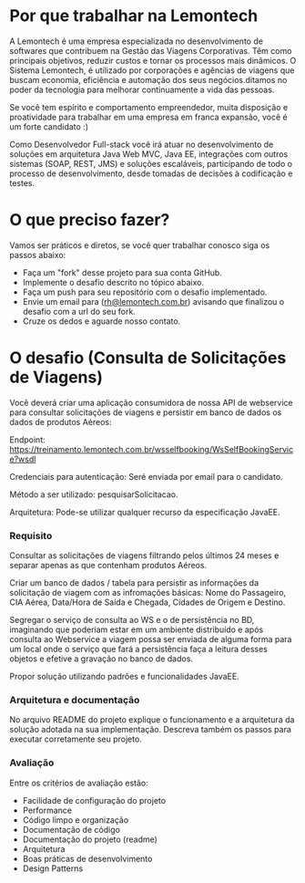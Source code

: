 # Por que trabalhar na Lemontech

A Lemontech é uma empresa especializada no desenvolvimento de softwares que contribuem na Gestão das Viagens Corporativas.
Têm como principais objetivos, reduzir custos e tornar os processos mais dinâmicos.
O Sistema Lemontech, é utilizado por corporações e agências de viagens que buscam economia, eficiência e automação dos seus negócios.ditamos no poder da tecnologia para melhorar continuamente a vida das pessoas. 

Se você tem espírito e comportamento empreendedor, muita disposição e proatividade para trabalhar em uma empresa em franca expansão, você é um forte candidato :)

Como Desenvolvedor Full-stack você irá atuar no desenvolvimento de soluções em arquitetura Java Web MVC, Java EE, integrações com outros sistemas (SOAP, REST, JMS) e soluções escaláveis, participando de todo o processo de desenvolvimento, desde tomadas de decisões à codificação e testes.

# O que preciso fazer?

Vamos ser práticos e diretos, se você quer trabalhar conosco siga os passos abaixo:

* Faça um "fork" desse projeto para sua conta GitHub.
* Implemente o desafio descrito no tópico abaixo.
* Faça um push para seu repositório com o desafio implementado.
* Envie um email para (rh@lemontech.com.br) avisando que finalizou o desafio com a url do seu fork.
* Cruze os dedos e aguarde nosso contato.

# O desafio (Consulta de Solicitações de Viagens)

Você deverá criar uma aplicação consumidora de nossa API de webservice para consultar solicitações de viagens e persistir em banco de dados os dados de produtos Aéreos:

Endpoint: https://treinamento.lemontech.com.br/wsselfbooking/WsSelfBookingService?wsdl

Credenciais para autenticação: Seré enviada por email para o candidato.

Método a ser utilizado: pesquisarSolicitacao.

Arquitetura: Pode-se utilizar qualquer recurso da especificação JavaEE.

### Requisito

Consultar as solicitações de viagens filtrando pelos últimos 24 meses e separar apenas as que contenham produtos Aéreos.

Criar um banco de dados / tabela para persistir as informações da solicitação de viagem com as infromações básicas: Nome do Passageiro, CIA Aérea, Data/Hora de Saída e Chegada, Cidades de Origem e Destino.

Segregar o serviço de consulta ao WS e o de persistência no BD, imaginando que poderiam estar em um ambiente distribuído e após consulta ao Webservice a viagem possa ser enviada de alguma forma para um local onde o serviço que fará a persistência faça a leitura desses objetos e efetive a gravação no banco de dados.

Propor solução utilizando padrões e funcionalidades JavaEE.

### Arquitetura e documentação

No arquivo README do projeto explique o funcionamento e a arquitetura da solução adotada na sua implementação. Descreva também os passos para executar corretamente seu projeto.

### Avaliação

Entre os critérios de avaliação estão:

* Facilidade de configuração do projeto
* Performance
* Código limpo e organização
* Documentação de código
* Documentação do projeto (readme)
* Arquitetura
* Boas práticas de desenvolvimento
* Design Patterns
